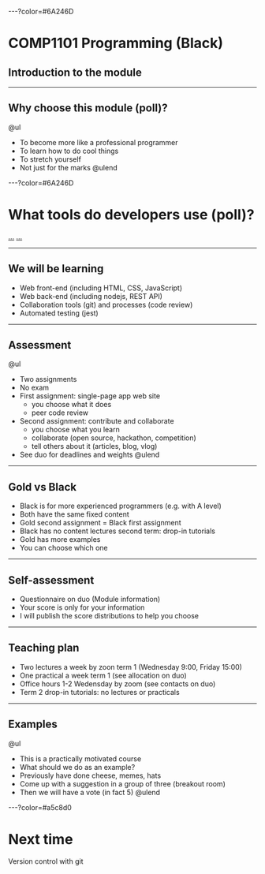 ---?color=#6A246D

#  COMP1101 Programming (Black)
## Introduction to the module

---

## Why choose this module (poll)?

@ul
- To become more like a professional programmer
- To learn how to do cool things
- To stretch yourself
- Not just for the marks
@ulend

---?color=#6A246D

# What tools do developers use (poll)?

[...](https://www.jetbrains.com/lp/devecosystem-2020/) [...](https://www.jetbrains.com/lp/devecosystem-2019/)

---

## We will be learning

* Web front-end (including HTML, CSS, JavaScript)
* Web back-end (including nodejs, REST API)
* Collaboration tools (git) and processes (code review)
* Automated testing (jest)

---

## Assessment

@ul
- Two assignments 
- No exam
- First assignment: single-page app web site
  - you choose what it does
  - peer code review
- Second assignment: contribute and collaborate
  - you choose what you learn
  - collaborate (open source, hackathon, competition)
  - tell others about it (articles, blog, vlog)
- See duo for deadlines and weights
@ulend

---

## Gold vs Black

- Black is for more experienced programmers (e.g. with A level)
- Both have the same fixed content
- Gold second assignment = Black first assignment
- Black has no content lectures second term: drop-in tutorials
- Gold has more examples
- You can choose which one


---

## Self-assessment

- Questionnaire on duo (Module information)
- Your score is only for your information
- I will publish the score distributions to help you choose

---

## Teaching plan

- Two lectures a week by zoon term 1 (Wednesday 9:00, Friday 15:00)
- One practical a week term 1 (see allocation on duo)
- Office hours 1-2 Wedensday by zoom (see contacts on duo)
- Term 2 drop-in tutorials: no lectures or practicals

---

## Examples

@ul
- This is a practically motivated course
- What should we do as an example?
- Previously have done cheese, memes, hats
- Come up with a suggestion in a group of three (breakout room)
- Then we will have a vote (in fact 5)
@ulend

---?color=#a5c8d0 

# Next time

Version control with git

